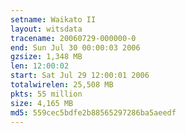 ```yaml
---
setname: Waikato II
layout: witsdata
tracename: 20060729-000000-0
end: Sun Jul 30 00:00:03 2006
gzsize: 1,348 MB
len: 12:00:02
start: Sat Jul 29 12:00:01 2006
totalwirelen: 25,508 MB
pkts: 55 million
size: 4,165 MB
md5: 559cec5bdfe2b88565297286ba5aeedf
---
```

